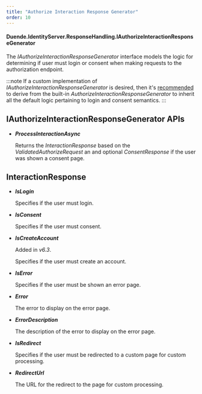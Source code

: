```yaml
---
title: "Authorize Interaction Response Generator"
order: 10
---
```


#### Duende.IdentityServer.ResponseHandling.IAuthorizeInteractionResponseGenerator

The *IAuthorizeInteractionResponseGenerator* interface models the logic for determining if user must login or consent when making requests to the authorization endpoint.

:::note
If a custom implementation of *IAuthorizeInteractionResponseGenerator* is desired, then it's [recommended](/identityserver/v6/ui/custom#built-in-authorizeinteractionresponsegenerator) to derive from the built-in *AuthorizeInteractionResponseGenerator* to inherit all the default logic pertaining to login and consent semantics.
:::


## IAuthorizeInteractionResponseGenerator APIs

* ***ProcessInteractionAsync***
    
    Returns the *InteractionResponse* based on the *ValidatedAuthorizeRequest* an and optional *ConsentResponse* if the user was shown a consent page.

## InteractionResponse

* ***IsLogin***
       
    Specifies if the user must login.

* ***IsConsent***
       
    Specifies if the user must consent.

* ***IsCreateAccount***

    Added in *v6.3*.

    Specifies if the user must create an account.

* ***IsError***
       
    Specifies if the user must be shown an error page.

* ***Error***
       
    The error to display on the error page.

* ***ErrorDescription***
       
    The description of the error to display on the error page.

* ***IsRedirect***
       
    Specifies if the user must be redirected to a custom page for custom processing.

* ***RedirectUrl***
       
    The URL for the redirect to the page for custom processing.
